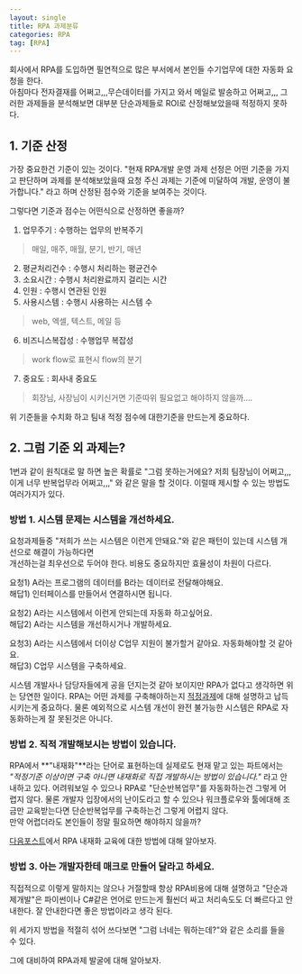 ```yaml
---
layout: single
title: RPA 과제분류
categories: RPA
tag: [RPA]
---
```


회사에서 RPA를 도입하면 필연적으로 많은 부서에서 본인들 수기업무에 대한 자동화 요청을 한다.  
아침마다 전자결재를 어쩌고,,,무슨데이터를 가지고 와서 메일로 발송하고 어쩌고,,,
그러한 과제들을 분석해보면 대부분 단순과제들로 ROI로 산정해보았을때 적정하지 못하다.

## 1. 기준 산정
가장 중요한건 기준이 있는 것이다. 
"현재 RPA개발 운영 과제 선정은 어떤 기준을 가지고 판단하며 과제를 분석해보았을때 요청 주신 과제는 기준에 미달하여 개발, 운영이 불가합니다." 라고 하며
산정된 점수와 기준을 보여주는 것이다.

그렇다면 기준과 점수는 어떤식으로 산정하면 좋을까?

1. 업무주기 : 수행하는 업무의 반복주기
> 매일, 매주, 매월, 분기, 반기, 매년
2. 평균처리건수 : 수행시 처리하는 평균건수
3. 소요시간 : 수행시 처리완료까지 걸리는 시간
4. 인원 : 수행시 연관된 인원
5. 사용시스템 : 수행시 사용하는 시스템 수
> web, 엑셀, 텍스트, 메일 등
6. 비즈니스복잡성 : 수행업무 복잡성
> work flow로 표현시 flow의 분기 
7. 중요도 : 회사내 중요도
> 회장님, 사장님이 시키신거면 기준따위 필요없고 해야하지 않을까....

위 기준들을 수치화 하고 팀내 적정 점수에 대한기준을 만드는게 중요하다.

## 2. 그럼 기준 외 과제는? 
1번과 같이 원칙대로 말 하면 높은 확률로 "그럼 못하는거에요? 저희 팀장님이 어쩌고,,,이게 너무 반복업무라 어쩌고,,,"
와 같은 말을 할 것이다. 이럴때 제시할 수 있는 방법도 여러가지가 있다.

### 방법 1. 시스템 문제는 시스템을 개선하세요.
요청과제들중 "저희가 쓰는 시스템은 이런게 안돼요."와 같은 패턴이 있는데 시스템 개선으로 해결이 가능하다면   
개선하는걸 최우선으로 두어야 한다. 비용도 중요하지만 효율성이 차원이 다르다.  

요청1) A라는 프로그램의 데이터를 B라는 데이터로 전달해야해요.  
해답1) 인터페이스를 만들어서 연결하시면 됩니다.

요청2) A라는 시스템에서 이런게 안되는데 자동화 하고싶어요.  
해답2) A라는 시스템을 개선하시거나 개발하세요.  

요청3) A라는 시스템에서 더이상 C업무 지원이 불가할거 같아요. 자동화해야할 것 같아요.  
해답3) C업무 시스템을 구축하세요.  

시스템 개발사나 담당자들에게 공을 던지는것 같아 보이지만 RPA가 없다고 생각하면 위는 당연한 일이다. 
RPA는 어떤 과제를 구축해야하는지 [적정과제](../RPA)에 대해 설명하고 납득시키는게 중요하다.
물론 예외적으로 시스템 개선이 완전 불가능한 시스템은 RPA로 자동화하는게 잘 못된것은 아니다.

### 방법 2. 직적 개발해보시는 방법이 있습니다.
RPA에서 **"내재화"**라는 단어로 표현하는데 실제로도 
현재 맡고 있는 파트에서는 *"적정기준 이상이면 구축 아니면 내재화로 직접 개발하시는 방법이 있습니다."* 라고 안내하고 있다. 
어려워보일 수 있으나 RPA로 "단순반복업무"를 자동화하는건 그렇게 어렵지 않다. 
물론 개발자 입장에서의 난이도라고 할 수 있으나 워크플로우와 툴에대해 조금만 교육받는다면 단순반복업무를 구축하는건 그렇게 어렵지 않다.  
만약 어렵더라도 본인들이 정말 필요하면 해야하지 않을까?

[다음포스트](../RPA_내재화교육)에서 RPA 내재화 교육에 대한 방법에 대해 알아보자.

### 방법 3. 아는 개발자한테 매크로 만들어 달라고 하세요.
직접적으로 이렇게 말하지는 않으나 거절할때 항상 RPA비용에 대해 설명하고 "단순과제개발"은 
파이썬이나 C#같은 언어로 만드는게 훨씬더 싸고 처리속도도 더 빠르다고 안내한다. 잘 안내한다면 좋은 방법이라고 생각 된다.  

위 세가지 방법을 적절히 섞어 쓰다보면 "그럼 너네는 뭐하는데?"와 같은 소리를 들을 수 있다.  

그에 대비하여 RPA과제 발굴에 대해 알아보자.